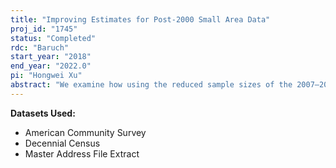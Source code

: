 ```yaml
---
title: "Improving Estimates for Post-2000 Small Area Data"
proj_id: "1745"
status: "Completed"
rdc: "Baruch"
start_year: "2018"
end_year: "2022.0"
pi: "Hongwei Xu"
abstract: "We examine how using the reduced sample sizes of the 2007–2016 American Community Survey data at the tract level, relative to the 2000 decennial long-form sample, can affect estimates of demographic composition and socioeconomic conditions. We find that measures of income segregation are biased upwards by smaller samples at the tract level, and seek to apply corrections to those measures. In addition, we examine how Bayesian models can be applied to small area estimation for point estimates of tract characteristics and how estimates of tract characteristics can be harmonized over time to adjust for changes in tract boundaries. "
---
```


**Datasets Used:**

  - American Community Survey 
  - Decennial Census 
  - Master Address File Extract 

